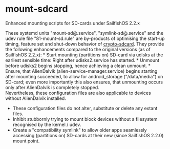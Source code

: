# mount-sdcard
Enhanced mounting scripts for SD-cards under SailfishOS 2.2.x

These systemd units "mount-sd@.service", "symlink-sd@.service" and the udev rule file "81-mount-sd.rule" are by-products of optimising the start-up timing, feature set and shut-down behavior of [crypto-sdcard](https://github.com/Olf0/crypto-sdcard). 
They provide the following enhancements compared to the original versions (as of SailfishOS 2.2.x):  * Start mounting (partitions on) SD-card via udisks at the earliest sensible time: Right after udisks2.service has started.  * Unmount before udisks2 begins stopping, hence achieving a clean unmount.  * Ensure, that AlienDalvik (alien-service-manager.service) begins starting after mounting succeeded, to allow for android_storage ("/data/media") on SD-card; even more importantly this also ensures, that unmounting occurs only after AlienDalvik is completely stopped.<br />
Nevertheless, these configuration files are also applicable to devices without AlienDalvik installed.
* These configuration files do not alter, substitute or delete any extant files.
* Inhibit stubbornly trying to mount block devices without a filesystem recognised by the kernel / udev.
* Create a "compatibility symlink" to allow older apps seamlessly accessing (partitions on) SD-cards at their new (since SailfishOS 2.2.0) mount point.
